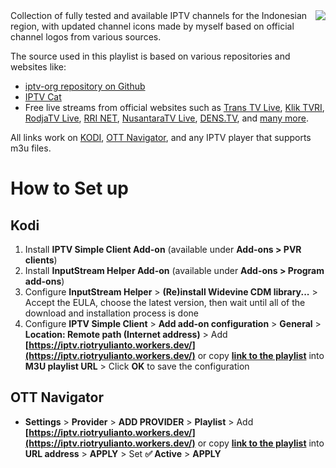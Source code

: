 <img align="right" src="https://github.com/riotryulianto/iptv-playlists/blob/main/icons/iptv.png?raw=true">
Collection of fully tested and available IPTV channels for the Indonesian region, with updated channel icons made by myself based on official channel logos from various sources.

The source used in this playlist is based on various repositories and websites like:
- [iptv-org repository on Github](https://github.com/iptv-org/iptv)
- [IPTV Cat](https://iptvcat.com/indonesia__8)
- Free live streams from official websites such as [Trans TV Live](https://www.transtv.co.id/live), [Klik TVRI](https://klik.tvri.go.id/), [RodjaTV Live](https://rodja.tv/), [RRI NET](https://rri.co.id/stream/video), [NusantaraTV Live](https://nusantaratv.com/live), [DENS.TV](https://www.dens.tv), and [many](https://github.com/OngisMbois/IPTV-PREMIUM)[ more](https://github.com/furymazu/iptv-channel-indonesia).

All links work on [KODI](https://kodi.tv/download/), [OTT Navigator](https://ottnav.github.io/faq.html#ott-navigator-app-availability), and any IPTV player that supports m3u files.

# How to Set up
## Kodi
1. Install **IPTV Simple Client Add-on** (available under **Add-ons > PVR clients**)
2. Install **InputStream Helper Add-on** (available under **Add-ons > Program add-ons**)
3. Configure **InputStream Helper** > **(Re)install Widevine CDM library...** > Accept the EULA, choose the latest version, then wait until all of the download and installation process is done
4. Configure **IPTV Simple Client** > **Add add-on configuration** > **General** > **Location: Remote path (Internet address)** > Add **[https://iptv.riotryulianto.workers.dev/](https://iptv.riotryulianto.workers.dev/)** or copy **[link to the playlist](https://github.com/riotryulianto/iptv-playlists/blob/main/playlist.m3u?raw=true)** into **M3U playlist URL** > Click **OK** to save the configuration

## OTT Navigator
- **Settings** > **Provider** > **ADD PROVIDER** > **Playlist** > Add **[https://iptv.riotryulianto.workers.dev/](https://iptv.riotryulianto.workers.dev/)** or copy **[link to the playlist](https://github.com/riotryulianto/iptv-playlists/blob/main/playlist.m3u?raw=true)** into **URL address** > **APPLY** > Set **✅ Active** > **APPLY**
